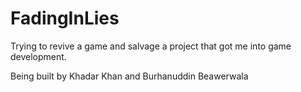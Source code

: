# FadingInLies
Trying to revive a game and salvage a project that got me into game development.

Being built by Khadar Khan and Burhanuddin Beawerwala
